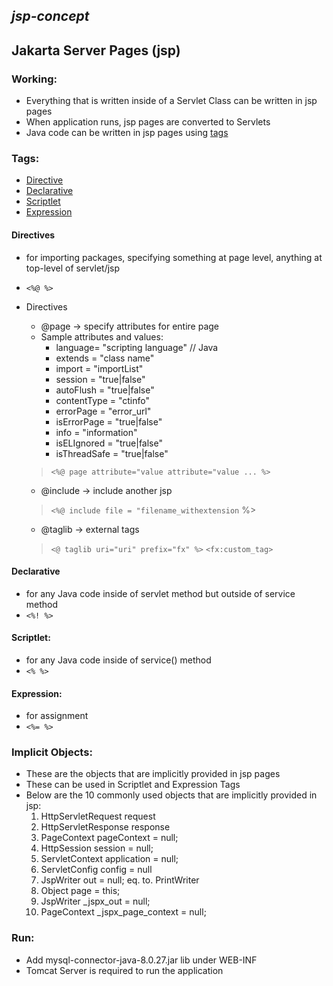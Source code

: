 *jsp-concept*
---
Jakarta Server Pages (jsp)
---
### Working:
 - Everything that is written inside of a Servlet Class can be written in jsp pages
 - When application runs, jsp pages are converted to Servlets
 - Java code can be written in jsp pages using [tags](#Tags)

### Tags:
 - [Directive](#Directives)
 - [Declarative](#Declarative)
 - [Scriptlet](#Scriptlet)
 - [Expression](#Expression)

#### Directives 
 - for importing packages, specifying something at page level, anything at top-level of servlet/jsp 
 - `<%@ %>`
 - Directives
     - @page -> specify attributes for entire page  
     - Sample attributes and values:
         - language= "scripting language" // Java
         - extends = "class name"
         - import = "importList"
         - session = "true|false"
         - autoFlush = "true|false"
         - contentType = "ctinfo"
         - errorPage = "error_url"
         - isErrorPage = "true|false"
         - info = "information"
         - isELIgnored = "true|false"
         - isThreadSafe = "true|false"
         
     > `<%@ page attribute="value attribute="value ... %>`   
     
     - @include -> include another jsp
     > `<%@ include file = "filename_withextension` %>
     - @taglib -> external tags
     > `<@ taglib uri="uri" prefix="fx" %>`
     > `<fx:custom_tag>`
 
#### Declarative
 - for any Java code inside of servlet method but outside of service method
 - `<%! %>`

#### Scriptlet:
 - for any Java code inside of service() method
 - `<% %>`

#### Expression:
 - for assignment
 - `<%= %>`
 
### Implicit Objects:
 - These are the objects that are implicitly provided in jsp pages
 - These can be used in Scriptlet and Expression Tags
 -  Below are the 10 commonly used objects that are implicitly provided in jsp:
    1. HttpServletRequest request
    2. HttpServletResponse response
    3. PageContext pageContext = null;
    4. HttpSession session = null;
    5. ServletContext application = null;
    6. ServletConfig config = null
    7. JspWriter out = null; eq. to. PrintWriter
    8. Object page = this;
    9. JspWriter _jspx_out = null;
    10. PageContext _jspx_page_context = null;

### Run:
 - Add mysql-connector-java-8.0.27.jar lib under WEB-INF
 - Tomcat Server is required to run the application
